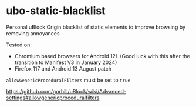 # ubo-static-blacklist

Personal uBlock Origin blacklist of static elements to improve browsing by removing annoyances

Tested on:
- Chromium based browsers for Android 12L (Good luck with this after the transition to Manifest V3 in January 2024)
- Firefox 117 and Android 13 August patch

 `allowGenericProceduralFilters` must be set to `true` 
 
 
 https://github.com/gorhill/uBlock/wiki/Advanced-settings#allowgenericproceduralfilters
